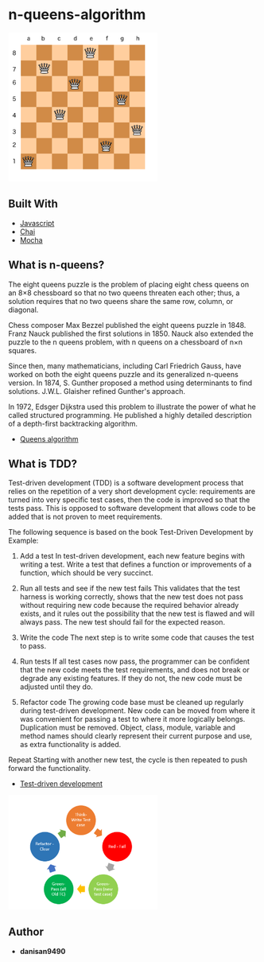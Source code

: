 # n-queens-algorithm

<img src="img/n-queens.png" width="300">

## Built With

* [Javascript](https://www.javascript.com)
* [Chai](https://www.npmjs.com/package/chai)
* [Mocha](https://www.npmjs.com/package/mocha)

## What is n-queens?
The eight queens puzzle is the problem of placing eight chess queens on an 8×8 chessboard so that no two queens threaten each other; thus, a solution requires that no two queens share the same row, column, or diagonal.

Chess composer Max Bezzel published the eight queens puzzle in 1848. Franz Nauck published the first solutions in 1850. Nauck also extended the puzzle to the n queens problem, with n queens on a chessboard of n×n squares.

Since then, many mathematicians, including Carl Friedrich Gauss, have worked on both the eight queens puzzle and its generalized n-queens version. In 1874, S. Gunther proposed a method using determinants to find solutions. J.W.L. Glaisher refined Gunther's approach.

In 1972, Edsger Dijkstra used this problem to illustrate the power of what he called structured programming. He published a highly detailed description of a depth-first backtracking algorithm.

* [Queens algorithm](https://en.wikipedia.org/wiki/Eight_queens_puzzle)

## What is TDD?
Test-driven development (TDD) is a software development process that relies on the repetition of a very short development cycle: requirements are turned into very specific test cases, then the code is improved so that the tests pass. This is opposed to software development that allows code to be added that is not proven to meet requirements.

The following sequence is based on the book Test-Driven Development by Example:

1. Add a test
In test-driven development, each new feature begins with writing a test. Write a test that defines a function or improvements of a function, which should be very succinct.

2. Run all tests and see if the new test fails
This validates that the test harness is working correctly, shows that the new test does not pass without requiring new code because the required behavior already exists, and it rules out the possibility that the new test is flawed and will always pass. The new test should fail for the expected reason.

3. Write the code
The next step is to write some code that causes the test to pass. 

4. Run tests
If all test cases now pass, the programmer can be confident that the new code meets the test requirements, and does not break or degrade any existing features. If they do not, the new code must be adjusted until they do.

5. Refactor code
The growing code base must be cleaned up regularly during test-driven development. New code can be moved from where it was convenient for passing a test to where it more logically belongs. Duplication must be removed. Object, class, module, variable and method names should clearly represent their current purpose and use, as extra functionality is added.

Repeat
Starting with another new test, the cycle is then repeated to push forward the functionality.

* [Test-driven development](https://en.wikipedia.org/wiki/Test-driven_development)

<img src="img/TDD.png" width="300">


## Author

* **danisan9490**

